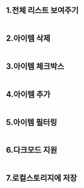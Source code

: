 ## 1.전체 리스트 보여주기
 ```javascript

```

## 2.아이템 삭제

 ```javascript

```
## 3.아이템 체크박스

 ```javascript

```
## 4.아이템 추가
 ```javascript

```
## 5.아이템 필터링
 ```javascript

```
## 6.다크모드 지원
 ```javascript

```
## 7.로컬스토리지에 저장
 ```javascript

```


